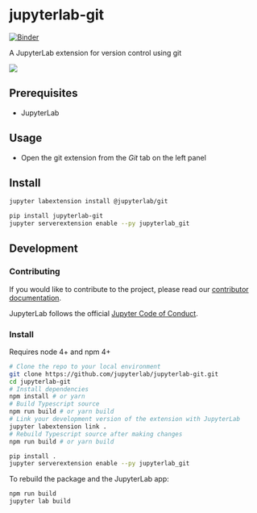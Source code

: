 # jupyterlab-git

[![Binder](https://beta.mybinder.org/badge.svg)](https://mybinder.org/v2/gh/jupyterlab/jupyterlab-git/master?urlpath=lab)

A JupyterLab extension for version control using git

![](http://g.recordit.co/N9Ikzbyk8P.gif)

## Prerequisites

- JupyterLab

## Usage

- Open the git extension from the *Git* tab on the left panel

## Install

```bash
jupyter labextension install @jupyterlab/git
```

```bash
pip install jupyterlab-git
jupyter serverextension enable --py jupyterlab_git
```

## Development

### Contributing

If you would like to contribute to the project, please read our [contributor documentation](https://github.com/jupyterlab/jupyterlab/blob/master/CONTRIBUTING.md).

JupyterLab follows the official [Jupyter Code of Conduct](https://github.com/jupyter/governance/blob/master/conduct/code_of_conduct.md).

### Install

Requires node 4+ and npm 4+

```bash
# Clone the repo to your local environment
git clone https://github.com/jupyterlab/jupyterlab-git.git
cd jupyterlab-git
# Install dependencies
npm install # or yarn
# Build Typescript source
npm run build # or yarn build
# Link your development version of the extension with JupyterLab
jupyter labextension link .
# Rebuild Typescript source after making changes
npm run build # or yarn build
```

```bash
pip install .
jupyter serverextension enable --py jupyterlab_git
```

To rebuild the package and the JupyterLab app:

```bash
npm run build
jupyter lab build
```



